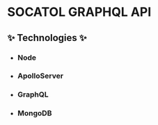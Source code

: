 # SOCATOL GRAPHQL API

## ✨ Technologies ✨

- ### Node
- ### ApolloServer
- ### GraphQL
- ### MongoDB
